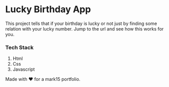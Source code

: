 # Lucky Birthday App

This project tells that if your birthday is lucky or not just by finding some relation with your lucky number.
Jump to the url and see how this works for you. 

### Tech Stack
<ol>
<li>Html</li>
<li>Css</li>
<li>Javascript</li>
</ol>

Made with ❤️ for a mark15 portfolio.